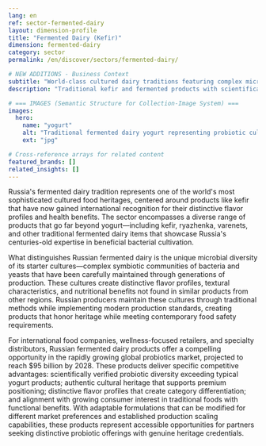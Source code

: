 ```yaml
---
lang: en
ref: sector-fermented-dairy
layout: dimension-profile
title: "Fermented Dairy (Kefir)"
dimension: fermented-dairy
category: sector
permalink: /en/discover/sectors/fermented-dairy/

# NEW ADDITIONS - Business Context
subtitle: "World-class cultured dairy traditions featuring complex microbial diversity and centuries-old beneficial bacterial cultivation"
description: "Traditional kefir and fermented products with scientifically verified probiotic benefits targeting the $95 billion functional foods market."

# === IMAGES (Semantic Structure for Collection-Image System) ===
images:
  hero:
    name: "yogurt"
    alt: "Traditional fermented dairy yogurt representing probiotic culture and healthy nutrition"
    ext: "jpg"

# Cross-reference arrays for related content
featured_brands: []
related_insights: []
---
```


Russia's fermented dairy tradition represents one of the world's most sophisticated cultured food heritages, centered around products like kefir that have now gained international recognition for their distinctive flavor profiles and health benefits. The sector encompasses a diverse range of products that go far beyond yogurt—including kefir, ryazhenka, varenets, and other traditional fermented dairy items that showcase Russia's centuries-old expertise in beneficial bacterial cultivation.

What distinguishes Russian fermented dairy is the unique microbial diversity of its starter cultures—complex symbiotic communities of bacteria and yeasts that have been carefully maintained through generations of production. These cultures create distinctive flavor profiles, textural characteristics, and nutritional benefits not found in similar products from other regions. Russian producers maintain these cultures through traditional methods while implementing modern production standards, creating products that honor heritage while meeting contemporary food safety requirements.

For international food companies, wellness-focused retailers, and specialty distributors, Russian fermented dairy products offer a compelling opportunity in the rapidly growing global probiotics market, projected to reach $95 billion by 2028. These products deliver specific competitive advantages: scientifically verified probiotic diversity exceeding typical yogurt products; authentic cultural heritage that supports premium positioning; distinctive flavor profiles that create category differentiation; and alignment with growing consumer interest in traditional foods with functional benefits. With adaptable formulations that can be modified for different market preferences and established production scaling capabilities, these products represent accessible opportunities for partners seeking distinctive probiotic offerings with genuine heritage credentials.
